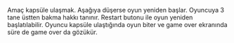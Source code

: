 Amaç kapsüle ulaşmak. Aşağıya düşerse oyun yeniden başlar. Oyuncuya 3 tane üstten bakma hakkı tanınır. Restart butonu ile oyun yeniden başlatılabilir. Oyuncu kapsüle ulaştığında oyun biter ve game over ekranında süre de game over da gözükür.
